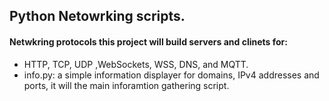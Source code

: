 ## Python Netowrking scripts.

#### Netwkring protocols this project will build servers and clinets for:
  - HTTP, TCP, UDP ,WebSockets, WSS, DNS, and MQTT.
  - info.py:  a simple information displayer for domains, IPv4 addresses and ports, it will the main inforamtion gathering script. 
